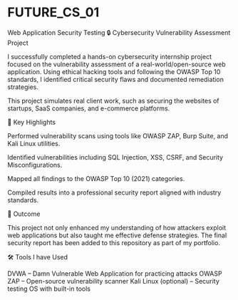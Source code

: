 # FUTURE_CS_01
Web Application Security Testing
🔒 Cybersecurity Vulnerability Assessment Project

I successfully completed a hands-on cybersecurity internship project focused on the vulnerability assessment of a real-world/open-source web application. Using ethical hacking tools and following the OWASP Top 10 standards, I identified critical security flaws and documented remediation strategies.

This project simulates real client work, such as securing the websites of startups, SaaS companies, and e-commerce platforms.

🚀 Key Highlights

Performed vulnerability scans using tools like OWASP ZAP, Burp Suite, and Kali Linux utilities.

Identified vulnerabilities including SQL Injection, XSS, CSRF, and Security Misconfigurations.

Mapped all findings to the OWASP Top 10 (2021) categories.

Compiled results into a professional security report aligned with industry standards.

📂 Outcome

This project not only enhanced my understanding of how attackers exploit web applications but also taught me effective defense strategies.
The final security report has been added to this repository as part of my portfolio.

🛠️ Tools I have Used

DVWA – Damn Vulnerable Web Application for practicing attacks
OWASP ZAP – Open-source vulnerability scanner
Kali Linux (optional) – Security testing OS with built-in tools

